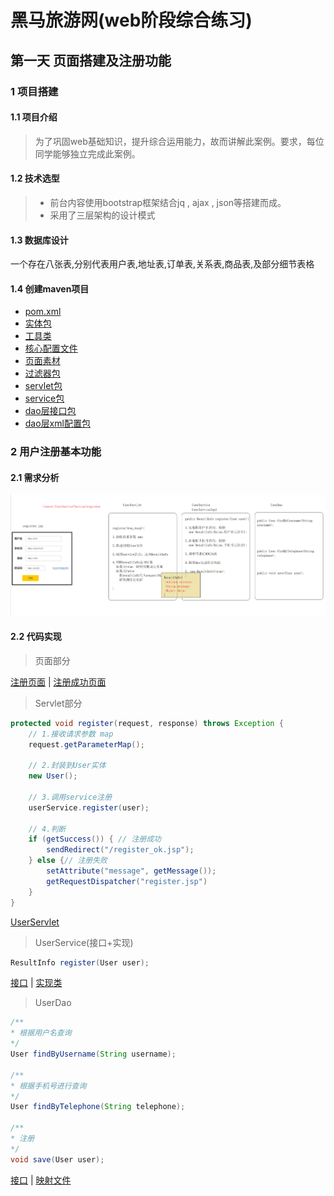 # 黑马旅游网(web阶段综合练习)
## 第一天 页面搭建及注册功能
### 1 项目搭建
#### 1.1 项目介绍
> 为了巩固web基础知识，提升综合运用能力，故而讲解此案例。要求，每位同学能够独立完成此案例。
#### 1.2 技术选型
> + 前台内容使用bootstrap框架结合jq , ajax , json等搭建而成。
> + 采用了三层架构的设计模式

#### 1.3 数据库设计
一个存在八张表,分别代表用户表,地址表,订单表,关系表,商品表,及部分细节表格
#### 1.4 创建maven项目
+ [pom.xml](pom.xml)
+ [实体包](./src/main/java/com/itheima/travel/domain)
+ [工具类](./src/main/java/com/itheima/travel/util)
+ [核心配置文件](./src/main/resources)
+ [页面素材](./src/main/webapp)
+ [过滤器包](./src/main/java/com/itheima/travel/web/filter)
+ [servlet包](./src/main/java/com/itheima/travel/web/servlet)
+ [service包](./src/main/java/com/itheima/travel/service)
+ [dao层接口包](./src/main/java/com/itheima/travel/dao)
+ [dao层xml配置包](./src/main/resources/com/itheima/travel/dao)
### 2 用户注册基本功能
#### 2.1 需求分析
![需求分析](./readimg/day01.2.1.png)
#### 2.2 代码实现
> 页面部分

[注册页面](./src/main/webapp/register.jsp) | [注册成功页面](./src/main/webapp/register_ok.jsp)

> Servlet部分

```java
protected void register(request, response) throws Exception {
    // 1.接收请求参数 map
    request.getParameterMap();

    // 2.封装到User实体
    new User();   

    // 3.调用service注册
    userService.register(user);

    // 4.判断
    if (getSuccess()) { // 注册成功
        sendRedirect("/register_ok.jsp");
    } else {// 注册失败
        setAttribute("message", getMessage());
        getRequestDispatcher("register.jsp")
    }
}
```

[UserServlet](./src/main/java/com/itheima/travel/web/servlet/UserServlet.java)

> UserService(接口+实现)

```java
ResultInfo register(User user);
```

[接口](./src/main/java/com/itheima/travel/service/UserService.java) | [实现类](./src/main/java/com/itheima/travel/service/impl/UserServiceImpl.java)

> UserDao

```java
/**
* 根据用户名查询     
*/
User findByUsername(String username);

/**
* 根据手机号进行查询
*/
User findByTelephone(String telephone);

/**
* 注册
*/
void save(User user);
```

[接口](./src/main/java/com/itheima/travel/dao/UserDao.java) | [映射文件](./src/main/resources/com/itheima/travel/dao/UserDao.xml)

